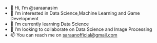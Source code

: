 - 👋 Hi, I’m @saraanasim
- 👀 I’m interested in Data Science,Machine Learning and Game Development
- 🌱 I’m currently learning Data Science
- 💞️ I’m looking to collaborate on Data Science and Image Processing
- 📫 You can reach me on saraanofficial@gmail.com

<!---
saraanasim/saraanasim is a ✨ special ✨ repository because its `README.md` (this file) appears on your GitHub profile.
You can click the Preview link to take a look at your changes.
--->
